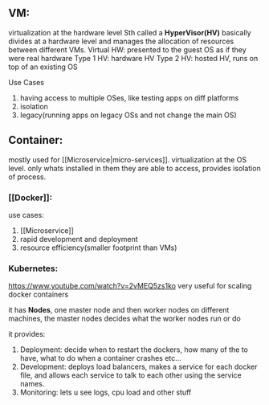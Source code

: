 ## VM:
virtualization at the hardware level
Sth called a **HyperVisor(HV)** basically divides at a hardware level and manages the allocation of resources between different VMs. 
Virtual HW: presented to the guest OS as if they were real hardware
Type 1 HV: hardware HV
Type 2 HV: hosted HV, runs on top of an existing OS

Use Cases
1. having access to multiple OSes, like testing apps on diff platforms
2. isolation
3. legacy(running apps on legacy OSs and not change the main OS)

## Container:
mostly used for [[Microservice|micro-services]].
virtualization at the OS level. 
only whats installed in them they are able to access, provides isolation of process. 

### [[Docker]]:
use cases:
1. [[Microservice]]
2. rapid development and deployment
3. resource efficiency(smaller footprint than VMs)
### Kubernetes:
https://www.youtube.com/watch?v=2vMEQ5zs1ko
very useful for scaling docker containers

it has **Nodes**, one master node and then worker nodes on different machines,
the master nodes decides what the worker nodes run or do

it provides:
1. Deployment: decide when to restart the dockers, how many of the to have, what to do when a container crashes etc...
2. Development: deploys load balancers, makes a service for each docker file, and allows each service to talk to each other using the service names. 
3. Monitoring: lets u see logs, cpu load and other stuff